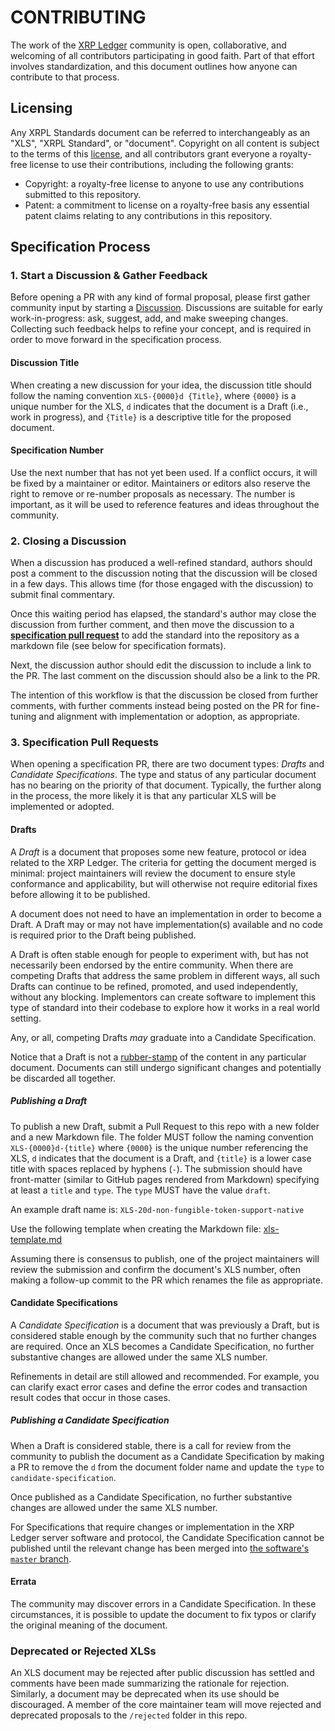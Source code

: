 # CONTRIBUTING

The work of the [XRP Ledger](https://xrpl.org) community is open, collaborative, and welcoming of all contributors participating in good faith. Part of that effort involves standardization, and this document outlines how anyone can contribute to that process. 

## Licensing
Any XRPL Standards document can be referred to interchangeably as an "XLS", "XRPL Standard", or "document".  Copyright on all content is subject to the terms of this [license](LICENSE), and all contributors grant everyone a royalty-free license to use their contributions, including the following grants: 

- Copyright: a royalty-free license to anyone to use any contributions submitted to this repository.
- Patent: a commitment to license on a royalty-free basis any essential patent claims relating to any contributions in this repository.

## Specification Process

### 1. Start a Discussion & Gather Feedback

Before opening a PR with any kind of formal proposal, please first gather community input by starting a [Discussion](https://github.com/XRPLF/XRPL-Standards/discussions). Discussions are suitable for early work-in-progress: ask, suggest, add, and make sweeping changes. Collecting such feedback helps to refine your concept, and is required in order to move forward in the specification process.

#### Discussion Title
When creating a new discussion for your idea, the discussion title should follow the naming convention `XLS-{0000}d {Title}`, where `{0000}` is a unique number for the XLS, `d` indicates that the document is a Draft (i.e., work in progress), and `{Title}` is a descriptive title for the proposed document.

#### Specification Number
Use the next number that has not yet been used. If a conflict occurs, it will be fixed by a maintainer or editor. Maintainers or editors also reserve the right to remove or re-number proposals as necessary. The number is important, as it will be used to reference features and ideas throughout the community.

### 2. Closing a Discussion

When a discussion has produced a well-refined standard, authors should post a comment to the discussion noting that the discussion will be closed in a few days. This allows time (for those engaged with the discussion) to submit final commentary. 

Once this waiting period has elapsed, the standard's author may close the discussion from further comment, and then move the discussion to a [**specification pull request**](#3-specification-pull-requests) to add the standard into the repository as a markdown file (see below for specification formats).

Next, the discussion author should edit the discussion to include a link to the PR. The last comment on the discussion should also be a link to the PR.

The intention of this workflow is that the discussion be closed from further comments, with further comments instead being posted on the PR for fine-tuning and alignment with implementation or adoption, as appropriate.

### 3. Specification Pull Requests

When opening a specification PR, there are two document types: *Drafts* and *Candidate Specifications*. The type and status of any particular document has no bearing on the priority of that document. Typically, the further along in the process, the more likely it is that any particular XLS will be implemented or adopted.

#### Drafts

A _Draft_ is a document that proposes some new feature, protocol or idea related to the XRP Ledger. The criteria for getting the document merged is minimal: project maintainers will review the document to ensure style conformance and applicability, but will otherwise not require editorial fixes before allowing it to be published.

A document does not need to have an implementation in order to become a Draft. A Draft may or may not have implementation(s) available and no code is required prior to the Draft being published.

A Draft is often stable enough for people to experiment with, but has not necessarily been endorsed by the entire community. When there are competing Drafts that address the same problem in different ways, all such Drafts can continue to be refined, promoted, and used independently, without any blocking. Implementors can create software to implement this type of standard into their codebase to explore how it works in a real world setting.

Any, or all, competing Drafts _may_ graduate into a Candidate Specification.

Notice that a Draft is not a [rubber-stamp](https://idioms.thefreedictionary.com/rubber-stamp) of the content in any particular document. Documents can still undergo significant changes and potentially be discarded all together.

##### Publishing a Draft

To publish a new Draft, submit a Pull Request to this repo with a new folder and a new Markdown file. The folder MUST follow the naming convention `XLS-{0000}d-{title}` where `{0000}` is the unique number referencing the XLS, `d` indicates that the document is a Draft, and `{title}` is a lower case title with spaces replaced by hyphens (`-`). The submission should have front-matter (similar to GitHub pages rendered from Markdown) specifying at least a `title` and `type`. The `type` MUST have the value `draft`.

An example draft name is: `XLS-20d-non-fungible-token-support-native`

Use the following template when creating the Markdown file: [xls-template.md](./xls-template.md)

Assuming there is consensus to publish, one of the project maintainers will review the submission and confirm the document's XLS number, often making a follow-up commit to the PR which renames the file as appropriate.

#### Candidate Specifications

A _Candidate Specification_ is a document that was previously a Draft, but is considered stable enough by the community such that no further changes are required. Once an XLS becomes a Candidate Specification, no further substantive changes are allowed under the same XLS number.

Refinements in detail are still allowed and recommended. For example, you can clarify exact error cases and define the error codes and transaction result codes that occur in those cases.

##### Publishing a Candidate Specification

When a Draft is considered stable, there is a call for review from the community to publish the document as a Candidate Specification by making a PR to remove the `d` from the document folder name and update the `type` to `candidate-specification`.


Once published as a Candidate Specification, no further substantive changes are allowed under the same XLS number.

For Specifications that require changes or implementation in the XRP Ledger server software and protocol, the Candidate Specification cannot be published until the relevant change has been merged into [the software's `master` branch](https://github.com/XRPLF/rippled/tree/master).

#### Errata

The community may discover errors in a Candidate Specification. In these circumstances, it is possible to update the document to fix typos or clarify the original meaning of the document.

### Deprecated or Rejected XLSs

An XLS document may be rejected after public discussion has settled and comments have been made summarizing the rationale for rejection. Similarly, a document may be deprecated when its use should be discouraged. A member of the core maintainer team will move rejected and deprecated proposals to the `/rejected` folder in this repo.
